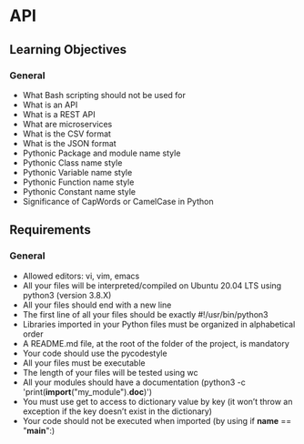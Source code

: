 # API
## Learning Objectives
### General

*   What Bash scripting should not be used for
*   What is an API
*   What is a REST API
*   What are microservices
*   What is the CSV format
*   What is the JSON format
*   Pythonic Package and module name style
*   Pythonic Class name style
*   Pythonic Variable name style
*   Pythonic Function name style
*   Pythonic Constant name style
*   Significance of CapWords or CamelCase in Python

## Requirements
### General

*   Allowed editors: vi, vim, emacs
*   All your files will be interpreted/compiled on Ubuntu 20.04 LTS using python3 (version 3.8.X)
*   All your files should end with a new line
*   The first line of all your files should be exactly #!/usr/bin/python3
*   Libraries imported in your Python files must be organized in alphabetical order
*   A README.md file, at the root of the folder of the project, is mandatory
*   Your code should use the pycodestyle
*   All your files must be executable
*   The length of your files will be tested using wc
*   All your modules should have a documentation (python3 -c 'print(__import__("my_module").__doc__)')
*   You must use get to access to dictionary value by key (it won’t throw an exception if the key doesn’t exist in the dictionary)
*   Your code should not be executed when imported (by using if __name__ == "__main__":)

